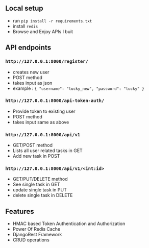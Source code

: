 ## Local setup
* run `pip install -r requirements.txt`
* install `redis`
* Browse and Enjoy APIs I buit

## API endpoints
### `http://127.0.0.1:8000/register/`
* creates new user
* POST method
* takes input as json
* example : 
`{
    "username": "lucky_new",
    "password": "lucky"
}`

### `http://127.0.0.1:8000/api-token-auth/`
* Provide token to existing user
* POST method
* takes input same as above

### `http://127.0.0.1:8000/api/v1`
* GET/POST method
* Lists all user related tasks in GET
* Add new task in POST

### `http://127.0.0.1:8000/api/v1/<int:id>`
* GET/PUT/DELETE method
* See single task in GET
* update single task in PUT
* delete single task in DELETE

## Features
* HMAC based Token Authentication and Authorization
* Power Of Redis Cache
* DjangoRest Framework
* CRUD operations

